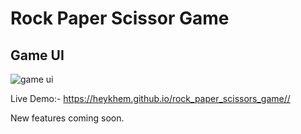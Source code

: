
# Rock Paper Scissor Game

## Game UI

![game ui](./Assets/GameUI.png)

Live Demo:- <https://heykhem.github.io/rock_paper_scissors_game//>

New features coming soon.
